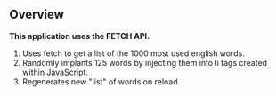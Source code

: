 ## Overview
**This application uses the FETCH API.** 
1) Uses fetch to get a list of the 1000 most used english words.
2) Randomly implants 125 words by injecting them into li tags created within JavaScript.
3) Regenerates new "list" of words on reload.
